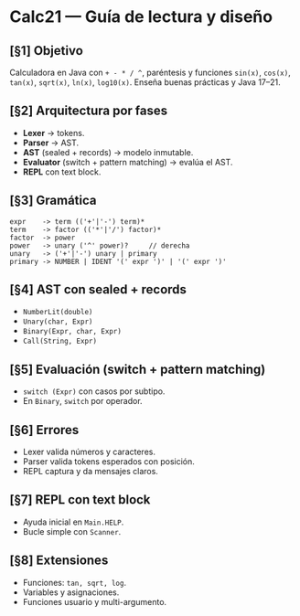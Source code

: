 # Calc21 — Guía de lectura y diseño

## [§1] Objetivo
Calculadora en Java con `+ - * / ^`, paréntesis y funciones `sin(x)`, `cos(x)`, `tan(x)`, `sqrt(x)`, `ln(x)`, `log10(x)`. Enseña buenas prácticas y Java 17–21.

## [§2] Arquitectura por fases
- **Lexer** → tokens.
- **Parser** → AST.
- **AST** (sealed + records) → modelo inmutable.
- **Evaluator** (switch + pattern matching) → evalúa el AST.
- **REPL** con text block.

## [§3] Gramática
```
expr    -> term (('+'|'-') term)*
term    -> factor (('*'|'/') factor)*
factor  -> power
power   -> unary ('^' power)?     // derecha
unary   -> ('+'|'-') unary | primary
primary -> NUMBER | IDENT '(' expr ')' | '(' expr ')'
```

## [§4] AST con sealed + records
- `NumberLit(double)`
- `Unary(char, Expr)`
- `Binary(Expr, char, Expr)`
- `Call(String, Expr)`

## [§5] Evaluación (switch + pattern matching)
- `switch (Expr)` con casos por subtipo.
- En `Binary`, `switch` por operador.

## [§6] Errores
- Lexer valida números y caracteres.
- Parser valida tokens esperados con posición.
- REPL captura y da mensajes claros.

## [§7] REPL con text block
- Ayuda inicial en `Main.HELP`.
- Bucle simple con `Scanner`.

## [§8] Extensiones
- Funciones: `tan, sqrt, log`.
- Variables y asignaciones.
- Funciones usuario y multi-argumento.
